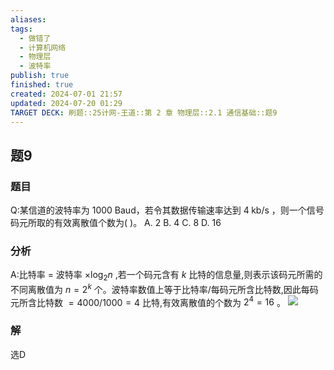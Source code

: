 ```yaml
---
aliases: 
tags:
  - 做错了
  - 计算机网络
  - 物理层
  - 波特率
publish: true
finished: true
created: 2024-07-01 21:57
updated: 2024-07-20 01:29
TARGET DECK: 刷题::25计网-王道::第 2 章 物理层::2.1 通信基础::题9
---
```


## 题9
### 题目
Q:某信道的波特率为 ${1000}$ Baud，若令其数据传输速率达到 $4\mathrm{\;{kb}}/\mathrm{s}$ ，则一个信号码元所取的有效离散值个数为( )。
A. 2 B. 4 C. 8 D. 16
### 分析
A:比特率 $=$ 波特率 $\times  {\log }_{2}n$ ,若一个码元含有 $k$ 比特的信息量,则表示该码元所需的不同离散值为  $n = {2}^{k}$ 个。波特率数值上等于比特率/每码元所含比特数,因此每码元所含比特数 $= {4000}/{1000} = 4$ 比特,有效离散值的个数为 ${2}^{4} = {16}$ 。
![](https://img.hwenyi.live/202407200130726.webp)
### 解
选D
